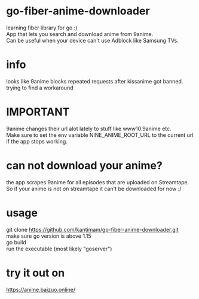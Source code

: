 # go-fiber-anime-downloader
learning fiber library for go :)  
App that lets you search and download anime from 9anime.  
Can be useful when your device can't use Adblock like Samsung TVs.  

# info
looks like 9anime blocks repeated requests after kissanime got banned.
trying to find a workaround

# IMPORTANT
9anime changes their url alot lately to stuff like www10.9anime etc.  
Make sure to set the env variable NINE_ANIME_ROOT_URL to the current url if the app stops working.

# can not download your anime?
the app scrapes 9anime for all episodes that are uploaded on Streamtape.  
So if your anime is not on streamtape it can't be downloaded for now :/  

# usage 
git clone https://github.com/kantimam/go-fiber-anime-downloader.git  
make sure go version is above 1.15  
go build  
run the executable (most likely "goserver")

# try it out on
https://anime.baizuo.online/
